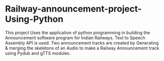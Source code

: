 # Railway-announcement-project-Using-Python
This project Uses the application of python programming in building the Announcement software program for Indian Railways. 
Text to Speech Assembly API is used. Two announcement tracks are created by Generating & merging the skeletons of an Audio to make a Railway Announcement track using Pydub and gTTS modules. 
